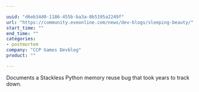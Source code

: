```yaml
---

uuid: "d6eb34d0-1186-455b-ba3a-0b5195a2249f"
url: "https://community.eveonline.com/news/dev-blogs/sleeping-beauty/"
start_time: ""
end_time: ""
categories:
- postmortem
company: "CCP Games Devblog"
product: ""

---
```


Documents a Stackless Python memory reuse bug that took years to track down.
